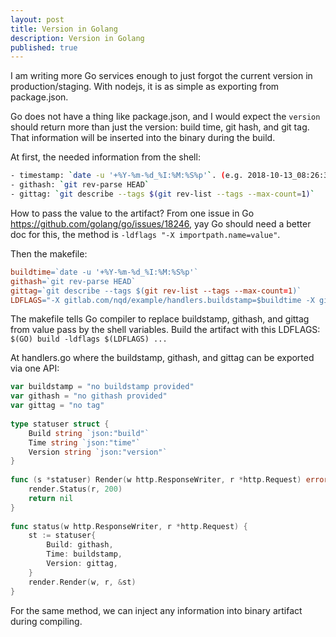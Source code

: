 ```yaml
---
layout: post
title: Version in Golang
description: Version in Golang
published: true
---
```


I am writing more Go services enough to just forgot the current version in production/staging. With nodejs, it is as simple as exporting from package.json.

Go does not have a thing like package.json, and I would expect the `version` should return more than just the version: build time, git hash, and git tag. That information will be inserted into the binary during the build.

At first, the needed information from the shell:

```bash
- timestamp: `date -u '+%Y-%m-%d_%I:%M:%S%p'`. (e.g. 2018-10-13_08:26:34AM)  
- githash: `git rev-parse HEAD`
- gittag: `git describe --tags $(git rev-list --tags --max-count=1)`
```

How to pass the value to the artifact? From one issue in Go <https://github.com/golang/go/issues/18246>, yay Go should need a better doc for this, the method is
`-ldflags "-X importpath.name=value"`.

Then the makefile:

```makefile
buildtime=`date -u '+%Y-%m-%d_%I:%M:%S%p'`
githash=`git rev-parse HEAD`
gittag=`git describe --tags $(git rev-list --tags --max-count=1)`
LDFLAGS="-X gitlab.com/nqd/example/handlers.buildstamp=$buildtime -X gitlab.com/nqd/example/handlers.githash=$githash -X gitlab.com/nqd/example/handlers.gittag=$gittag"  
```

The makefile tells Go compiler to replace buildstamp, githash, and gittag from value pass by the shell variables. Build the artifact with this LDFLAGS: `$(GO) build -ldflags $(LDFLAGS) ...`

At handlers.go where the buildstamp, githash, and gittag can be exported via one API:

```go
var buildstamp = "no buildstamp provided"  
var githash = "no githash provided"  
var gittag = "no tag"  
  
type statuser struct {
	Build string `json:"build"`  
	Time string `json:"time"`  
	Version string `json:"version"`  
}  
  
func (s *statuser) Render(w http.ResponseWriter, r *http.Request) error {  
	render.Status(r, 200)  
	return nil  
}  
  
func status(w http.ResponseWriter, r *http.Request) {  
	st := statuser{  
		Build: githash,  
		Time: buildstamp,  
		Version: gittag,  
	}  
	render.Render(w, r, &st)  
}  
```

For the same method, we can inject any information into binary artifact during compiling.
